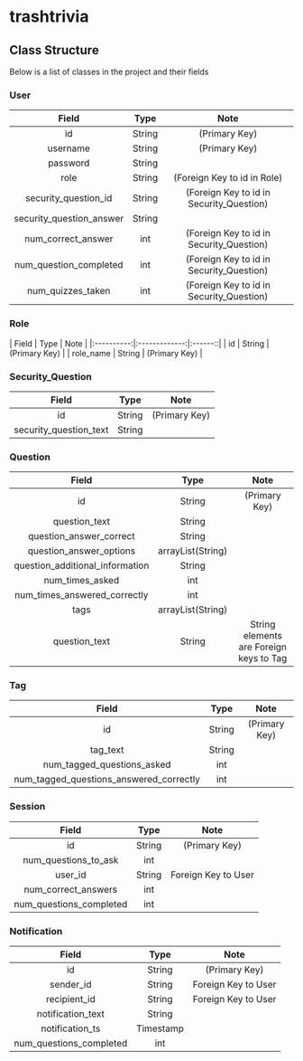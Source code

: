 # trashtrivia

## Class Structure

Below is a list of classes in the project and their fields

### User 
| Field   |      Type      |  Note |
|:----------:|:-------------:|:------:|
|  id  |   String  |  (Primary Key)  |
|  username  |   String  |  (Primary Key)  |
|  password  |   String  |    |
|  role  |   String  |  (Foreign Key to id in Role)  |
|  security_question_id  |   String  |  (Foreign Key to id in Security_Question)  |
|  security_question_answer  |   String  |    |
|  num_correct_answer  |   int  |  (Foreign Key to id in Security_Question)  |
|  num_question_completed  |   int  |  (Foreign Key to id in Security_Question)  |
|  num_quizzes_taken  |   int  |  (Foreign Key to id in Security_Question)  |

### Role 
| Field   |      Type      |  Note |
|:----------:|:-------------:|:------::|
|  id  |   String  |  (Primary Key)  |
|  role_name  |   String  |  (Primary Key)  |
    
### Security_Question
| Field   |      Type      |  Note |
|:----------:|:-------------:|:------:|
|  id  |   String  |  (Primary Key)  |
|  security_question_text  |   String  |    |

### Question
| Field   |      Type      |  Note |
|:----------:|:-------------:|:------:|
|  id  |   String  |  (Primary Key)  |
|  question_text  |   String  |    |
|  question_answer_correct  |   String  |    |
|  question_answer_options  |   arrayList(String)  |    |
|  question_additional_information  |   String  |    |
|  num_times_asked  |   int  |    |
|  num_times_answered_correctly  |   int  |    |
|  tags  |   arrayList(String)  |    |
|  question_text  |   String  |  String elements are Foreign keys to Tag  |

### Tag
| Field   |      Type      |  Note |
|:----------:|:-------------:|:------:|
|  id  |   String  |  (Primary Key)  |
|  tag_text  |   String  |    |
|  num_tagged_questions_asked  |   int  |    |
|  num_tagged_questions_answered_correctly  |   int  |    |
    
### Session
| Field   |      Type      |  Note |
|:----------:|:-------------:|:------:|
|  id  |   String  |  (Primary Key)  |
|  num_questions_to_ask  |   int  |    |
|  user_id  |   String  |  Foreign Key to User  |
|  num_correct_answers  |   int  |    |
|  num_questions_completed  |   int  |    |

### Notification
| Field   |      Type      |  Note |
|:----------:|:-------------:|:------:|
|  id  |   String  |  (Primary Key)  |
|  sender_id  |   String  |  Foreign Key to User  |
|  recipient_id  |   String  |  Foreign Key to User  |
|  notification_text  |   String  |    |
|  notification_ts  |   Timestamp  |    |
|  num_questions_completed  |   int  |    |

